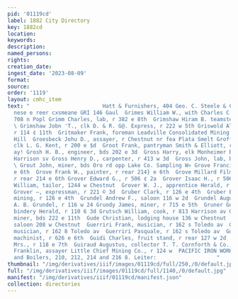 ```yaml
---
pid: '01119cd'
label: 1882 City Directory
key: 1882cd
location: 
keywords: 
description: 
named_persons: 
rights: 
creation_date: 
ingest_date: '2023-08-09'
format: 
source: 
order: '1119'
layout: cmhc_item
text: "                       Hatt & Furnishers, 404 Geo. C. Steele & Co. eee gato
  nese e reer cxsmeane GRI 146 Gaul  Grimes William W., with Charles C. Kennan, r
  708 n Popl Grimm Charles, lab, r 382 e 8th  Grimshaw Hiram B. teamster EH, Nuckoils
  \ Grimshaw Jobn 'T., clk D. & R. G@. Express, r 222 w 5th Griswold Albert J., miner,
  r 114 ¢ 11th  Gritmaker Frank, foreman Leadville Consolidated Mining  r Carbonate
  Hill  Groesbeck Johu D., assayer, r Chestnut nr fea Plata Smelt Groff Wayne D.,
  clk L. G. Kent, r 200 e $d  Groot Frank, pantryman Smith & Elliott, r 813 Harrison
  ay! Grosh H. B., engineer, bds 202 e 3d  Gross Harry, elk Monheimer Bros., r 321
  Harrison sv Gross Henry D., carpenter, r 413 w 3d  Gross John, lab, bds 224 e 5th
  \ Grout John, miner, bds Oro rd opp Lake Co. Sampling W« Grove Francis, r rear 2144
  e 6th  Grove Frank W., painter, r rear 214} e 6th  Grove Millard Filmore, painter,
  r rear 214 e 6th Grover Edward G., r 506 ¢ 2a  Grover Isaac H., r 506 e 2d  Grover
  William, tailor, 1244 w Chestnut  Grover W. J., apprentice Herald, r 506 © Chestnut
  Grover —, expressman, r 221 © 3d  Gruber Clark, r 126 e 4th  Gruber Emanuel H.,
  mining, r 126 e 4th  Grundel Andrew F., saloon 116 w 2d  Grundel August W., barkpr
  A. B. Grundel, r 116 w 24 Grundy James, miner, r 715 e 5th  Gruner Gustave, foreman
  bindery Herald, r 110 6 3d Grutsch William, cook, r 813 Harrison av Gschwender Joseph,
  miner, bds 222 e 11th  Gude Christian, lodging house 136 w Chestnut  Gueck August,
  saloon 208 w Chestnut  Guerriri Frank, musician, r 162 s Toledo av  Guerriri Joseph,
  musician, r 162 8 Toledo av  Guerriri Pasquale, r 162 s Toledo av  Guertler Robert,
  machinist, r 626 e 6th  Guidi Charles, fruit stand, r rear 127 w 2d  Guiraud Amelia
  Mrs., r 118 e 7th  Guiraud Augustus, collector T. T. Cornforth & Co., r 118 e  Guiterman
  Franklin, assayer Little Chief Mining Co., r 124 w  PACIFIC IRON WORKS,  Engines
  and Boilers, 210, 212, 214 and 216 8. Leiter:                   "
thumbnail: "/img/derivatives/iiif/images/01119cd/full/250,/0/default.jpg"
full: "/img/derivatives/iiif/images/01119cd/full/1140,/0/default.jpg"
manifest: "/img/derivatives/iiif/01119cd/manifest.json"
collection: directories
---
```

